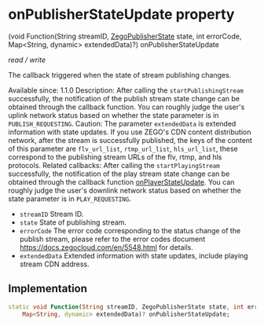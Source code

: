 


# onPublisherStateUpdate property







(void Function(String streamID, [ZegoPublisherState](../../zego_uikit_prebuilt_live_audio_room/ZegoPublisherState.md) state, int errorCode, Map&lt;String, dynamic> extendedData)?) onPublisherStateUpdate
  
_<span class="feature">read / write</span>_



<p>The callback triggered when the state of stream publishing changes.</p>
<p>Available since: 1.1.0
Description: After calling the <code>startPublishingStream</code> successfully, the notification of the publish stream state change can be obtained through the callback function. You can roughly judge the user's uplink network status based on whether the state parameter is in <code>PUBLISH_REQUESTING</code>.
Caution: The parameter <code>extendedData</code> is extended information with state updates. If you use ZEGO's CDN content distribution network, after the stream is successfully published, the keys of the content of this parameter are <code>flv_url_list</code>, <code>rtmp_url_list</code>, <code>hls_url_list</code>, these correspond to the publishing stream URLs of the flv, rtmp, and hls protocols.
Related callbacks: After calling the <code>startPlayingStream</code> successfully, the notification of the play stream state change can be obtained through the callback function <a href="../../zego_uikit_prebuilt_live_audio_room/ZegoExpressEngine/onPlayerStateUpdate.md">onPlayerStateUpdate</a>. You can roughly judge the user's downlink network status based on whether the state parameter is in <code>PLAY_REQUESTING</code>.</p>
<ul>
<li><code>streamID</code> Stream ID.</li>
<li><code>state</code> State of publishing stream.</li>
<li><code>errorCode</code> The error code corresponding to the status change of the publish stream, please refer to the error codes document <a href="https://docs.zegocloud.com/en/5548.html">https://docs.zegocloud.com/en/5548.html</a> for details.</li>
<li><code>extendedData</code> Extended information with state updates, include playing stream CDN address.</li>
</ul>



## Implementation

```dart
static void Function(String streamID, ZegoPublisherState state, int errorCode,
    Map<String, dynamic> extendedData)? onPublisherStateUpdate;
```







